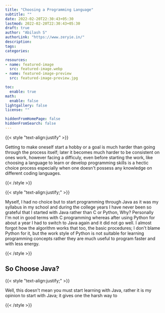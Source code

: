 ```yaml
---
title: "Choosing a Programming Language"
subtitle: ""
date: 2022-02-20T22:30:43+05:30
lastmod: 2022-02-20T22:30:43+05:30
draft: true
author: "Abilash S"
authorLink: "https://www.zeryie.in/"
description:
tags:
categories:

resources:
- name: featured-image
  src: featured-image.webp
- name: featured-image-preview
  src: featured-image-preview.jpg

toc:
  enable: true
math:
  enable: false
lightgallery: false
license: ""

hiddenFromHomePage: false
hiddenFromSearch: false
---
```

{{< style "text-align:justify" >}}

Getting to make oneself start a hobby or a goal is much harder than going through the process itself; later it becomes much harder to be consistent on ones work, however facing a difficuly, even before starting the work, like choosing a language to learn or develop programming skills is a hectic choice process especially when one doesn't possess any knowledge on different coding languages. 

{{< /style >}}
 <br>

{{< style "text-align:justify;" >}}

Myself, I had no choice but to start programming through Java as it was my syllabus in my school and during the college years I have never been so grateful that I started with Java rather than C or Python, Why? Personally I'm not in good terms with C programming whereas after using Python for about a year I had to switch to Java again and it did not go well. I almost forgot how the algorithm works that too, the basic procedures; I don't blame Python for it, but the work style of Python is not suitable for learning programming concepts rather they are much useful to program faster and with less energy.

{{< /style >}}

## So Choose Java?

{{< style "text-align:justify;" >}}

Well, this doesn't mean you must start learning with Java, rather it is my opinion to start with Java; it gives one the harsh way to 

{{< /style >}}
